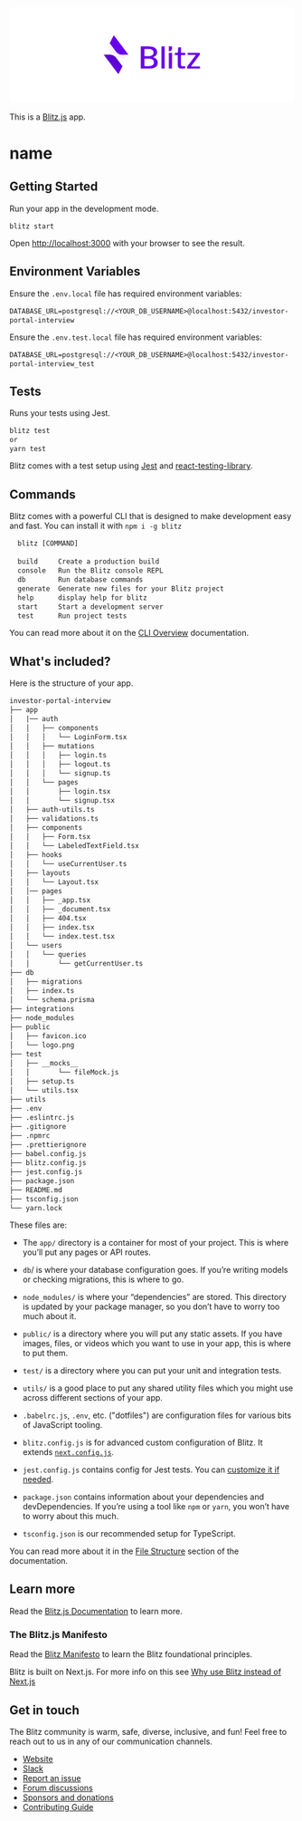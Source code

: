 [![Blitz.js](https://raw.githubusercontent.com/blitz-js/art/master/github-cover-photo.png)](https://blitzjs.com)

This is a [Blitz.js](https://github.com/blitz-js/blitz) app.

# **name**

## Getting Started

Run your app in the development mode.

```
blitz start
```

Open [http://localhost:3000](http://localhost:3000) with your browser to see the result.

## Environment Variables

Ensure the `.env.local` file has required environment variables:

```
DATABASE_URL=postgresql://<YOUR_DB_USERNAME>@localhost:5432/investor-portal-interview
```

Ensure the `.env.test.local` file has required environment variables:

```
DATABASE_URL=postgresql://<YOUR_DB_USERNAME>@localhost:5432/investor-portal-interview_test
```

## Tests

Runs your tests using Jest.

```
blitz test
or
yarn test
```

Blitz comes with a test setup using [Jest](https://jestjs.io/) and [react-testing-library](https://testing-library.com/).

## Commands

Blitz comes with a powerful CLI that is designed to make development easy and fast. You can install it with `npm i -g blitz`

```
  blitz [COMMAND]

  build     Create a production build
  console   Run the Blitz console REPL
  db        Run database commands
  generate  Generate new files for your Blitz project
  help      display help for blitz
  start     Start a development server
  test      Run project tests
```

You can read more about it on the [CLI Overview](https://blitzjs.com/docs/cli-overview) documentation.

## What's included?

Here is the structure of your app.

```
investor-portal-interview
├── app
│   |── auth
│   │   ├── components
│   │   │   └── LoginForm.tsx
│   │   ├── mutations
│   │   │   ├── login.ts
│   │   │   ├── logout.ts
│   │   │   └── signup.ts
│   │   └── pages
│   │       ├── login.tsx
│   │       └── signup.tsx
│   ├── auth-utils.ts
│   ├── validations.ts
│   ├── components
│   │   ├── Form.tsx
│   │   └── LabeledTextField.tsx
│   ├── hooks
│   │   └── useCurrentUser.ts
│   ├── layouts
│   │   └── Layout.tsx
│   │── pages
│   │   ├── _app.tsx
│   │   ├── _document.tsx
│   │   ├── 404.tsx
│   │   ├── index.tsx
│   │   └── index.test.tsx
│   └── users
│   │   └── queries
│   │       └── getCurrentUser.ts
├── db
│   ├── migrations
│   ├── index.ts
│   └── schema.prisma
├── integrations
├── node_modules
├── public
│   ├── favicon.ico
│   └── logo.png
├── test
│   ├── __mocks__
│   │       └── fileMock.js
│   ├── setup.ts
│   └── utils.tsx
├── utils
├── .env
├── .eslintrc.js
├── .gitignore
├── .npmrc
├── .prettierignore
├── babel.config.js
├── blitz.config.js
├── jest.config.js
├── package.json
├── README.md
├── tsconfig.json
└── yarn.lock
```

These files are:

- The `app/` directory is a container for most of your project. This is where you’ll put any pages or API routes.

- `db`/ is where your database configuration goes. If you’re writing models or checking migrations, this is where to go.

- `node_modules/` is where your “dependencies” are stored. This directory is updated by your package manager, so you don’t have to worry too much about it.

- `public/` is a directory where you will put any static assets. If you have images, files, or videos which you want to use in your app, this is where to put them.

- `test/` is a directory where you can put your unit and integration tests.

- `utils/` is a good place to put any shared utility files which you might use across different sections of your app.

- `.babelrc.js`, `.env`, etc. ("dotfiles") are configuration files for various bits of JavaScript tooling.

- `blitz.config.js` is for advanced custom configuration of Blitz. It extends [`next.config.js`](https://nextjs.org/docs/api-reference/next.config.js/introduction).

- `jest.config.js` contains config for Jest tests. You can [customize it if needed](https://jestjs.io/docs/en/configuration).

- `package.json` contains information about your dependencies and devDependencies. If you’re using a tool like `npm` or `yarn`, you won’t have to worry about this much.

- `tsconfig.json` is our recommended setup for TypeScript.

You can read more about it in the [File Structure](https://blitzjs.com/docs/file-structure) section of the documentation.

## Learn more

Read the [Blitz.js Documentation](https://blitzjs.com/docs/getting-started) to learn more.

### The Blitz.js Manifesto

Read the [Blitz Manifesto](https://blitzjs.com/docs/manifesto) to learn the Blitz foundational principles.

Blitz is built on Next.js. For more info on this see [Why use Blitz instead of Next.js](https://blitzjs.com/docs/why-blitz)

## Get in touch

The Blitz community is warm, safe, diverse, inclusive, and fun! Feel free to reach out to us in any of our communication channels.

- [Website](https://blitzjs.com/)
- [Slack](https://slack.blitzjs.com/)
- [Report an issue](https://github.com/blitz-js/blitz/issues/new/choose)
- [Forum discussions](https://github.com/blitz-js/blitz/discussions)
- [Sponsors and donations](https://github.com/blitz-js/blitz#sponsors-and-donations)
- [Contributing Guide](https://blitzjs.com/docs/contributing)
